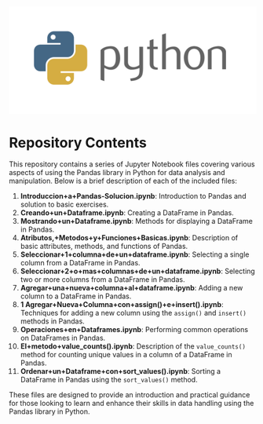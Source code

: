 <p align="center">
  <img src="https://raw.githubusercontent.com/MontielAguilar/33-Basic-Pandas/main/python-logo.png">
</p>

# Repository Contents

This repository contains a series of Jupyter Notebook files covering various aspects of using the Pandas library in Python for data analysis and manipulation. Below is a brief description of each of the included files:

1. **Introduccion+a+Pandas-Solucion.ipynb**: Introduction to Pandas and solution to basic exercises.
2. **Creando+un+Dataframe.ipynb**: Creating a DataFrame in Pandas.
3. **Mostrando+un+Dataframe.ipynb**: Methods for displaying a DataFrame in Pandas.
4. **Atributos,+Metodos+y+Funciones+Basicas.ipynb**: Description of basic attributes, methods, and functions of Pandas.
5. **Seleccionar+1+columna+de+un+dataframe.ipynb**: Selecting a single column from a DataFrame in Pandas.
6. **Seleccionar+2+o+mas+columnas+de+un+dataframe.ipynb**: Selecting two or more columns from a DataFrame in Pandas.
7. **Agregar+una+nueva+columna+al+dataframe.ipynb**: Adding a new column to a DataFrame in Pandas.
8. **1 Agregar+Nueva+Columna+con+assign()+e+insert().ipynb**: Techniques for adding a new column using the `assign()` and `insert()` methods in Pandas.
9. **Operaciones+en+Dataframes.ipynb**: Performing common operations on DataFrames in Pandas.
10. **El+metodo+value_counts().ipynb**: Description of the `value_counts()` method for counting unique values in a column of a DataFrame in Pandas.
11. **Ordenar+un+Dataframe+con+sort_values().ipynb**: Sorting a DataFrame in Pandas using the `sort_values()` method.

These files are designed to provide an introduction and practical guidance for those looking to learn and enhance their skills in data handling using the Pandas library in Python.

